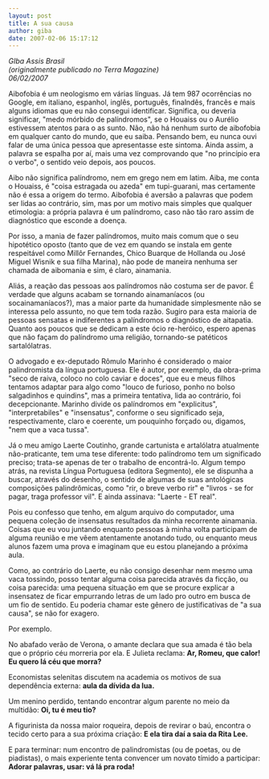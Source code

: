 ```yaml
---
layout: post
title: A sua causa
author: giba
date: 2007-02-06 15:17:12
---
```

*G﻿Iba Assis Brasil*\
*(﻿originalmente publicado no Terra Magazine)*\
*06/02/2007*

Aibofobia é um neologismo em várias línguas. Já tem 987 ocorrências no Google, em italiano, espanhol, inglês, português, finalndês, francês e mais alguns idiomas que eu não consegui identificar. Significa, ou deveria significar, "medo mórbido de palíndromos", se o Houaiss ou o Aurélio estivessem atentos para o as sunto. Não, não há nenhum surto de aibofobia em qualquer canto do mundo, que eu saiba. Pensando bem, eu nunca ouvi falar de uma única pessoa que apresentasse este sintoma. Ainda assim, a palavra se espalha por aí, mais uma vez comprovando que "no princípio era o verbo", o sentido veio depois, aos poucos.

Aibo não significa palíndromo, nem em grego nem em latim. Aiba, me conta o Houaiss, é "coisa estragada ou azeda" em tupi-guarani, mas certamente não é essa a origem do termo. Aibofobia é aversão a palavras que podem ser lidas ao contrário, sim, mas por um motivo mais simples que qualquer etimologia: a própria palavra é um palíndromo, caso não tão raro assim de diagnóstico que esconde a doença.

Por isso, a mania de fazer palíndromos, muito mais comum que o seu hipotético oposto (tanto que de vez em quando se instala em gente respeitável como Millôr Fernandes, Chico Buarque de Hollanda ou José Miguel Wisnik e sua filha Marina), não pode de maneira nenhuma ser chamada de aibomania e sim, é claro, ainamania.

Aliás, a reação das pessoas aos palíndromos não costuma ser de pavor. É verdade que alguns acabam se tornando ainamaníacos (ou socainamaníacos?), mas a maior parte da humanidade simplesmente não se interessa pelo assunto, no que tem toda razão. Sugiro para esta maioria de pessoas sensatas e indiferentes a palíndromos o diagnóstico de aitapatia. Quanto aos poucos que se dedicam a este ócio re-heróico, espero apenas que não façam do palíndromo uma religião, tornando-se patéticos sartalólatras.

O advogado e ex-deputado Rômulo Marinho é considerado o maior palindromista da língua portuguesa. Ele é autor, por exemplo, da obra-prima "seco de raiva, coloco no colo caviar e doces", que eu e meus filhos tentamos adaptar para algo como "louco de furioso, ponho no bolso salgadinhos e quindins", mas a primeira tentativa, lida ao contrário, foi decepcionante. Marinho divide os palíndromos em "explicitus", "interpretabiles" e "insensatus", conforme o seu significado seja, respectivamente, claro e coerente, um pouquinho forçado ou, digamos, "nem que a vaca tussa".

Já o meu amigo Laerte Coutinho, grande cartunista e artalólatra atualmente não-praticante, tem uma tese diferente: todo palíndromo tem um significado preciso; trata-se apenas de ter o trabalho de encontrá-lo. Algum tempo atrás, na revista Língua Portuguesa (editora Segmento), ele se dispunha a buscar, através do desenho, o sentido de algumas de suas antológicas composições palindrômicas, como "rir, o breve verbo rir" e "livros - se for pagar, traga professor vil". E ainda assinava: "Laerte - ET real".

Pois eu confesso que tenho, em algum arquivo do computador, uma pequena coleção de insensatus resultados da minha recorrente ainamania. Coisas que eu vou juntando enquanto pessoas à minha volta participam de alguma reunião e me vêem atentamente anotando tudo, ou enquanto meus alunos fazem uma prova e imaginam que eu estou planejando a próxima aula.

Como, ao contrário do Laerte, eu não consigo desenhar nem mesmo uma vaca tossindo, posso tentar alguma coisa parecida através da ficção, ou coisa parecida: uma pequena situação em que se procure explicar a insensatez de ficar empurrando letras de um lado pro outro em busca de um fio de sentido. Eu poderia chamar este gênero de justificativas de "a sua causa", se não for exagero.

Por exemplo.

No abafado verão de Verona, o amante declara que sua amada é tão bela que o próprio céu morreria por ela. E Julieta reclama: **Ar, Romeu, que calor! Eu quero lá céu que morra?**

Economistas selenitas discutem na academia os motivos de sua dependência externa: **aula da dívida da lua.**

Um menino perdido, tentando encontrar algum parente no meio da multidão: **Oi, tu é meu tio?**

A figurinista da nossa maior roqueira, depois de revirar o baú, encontra o tecido certo para a sua próxima criação: **E ela tira daí a saia da Rita Lee.**

E para terminar: num encontro de palindromistas (ou de poetas, ou de piadistas), o mais experiente tenta convencer um novato tímido a participar: **Adorar palavras, usar: vá lá pra roda!**